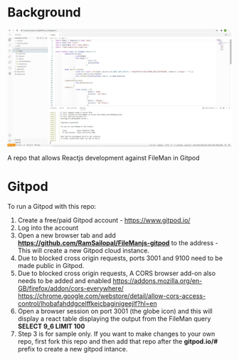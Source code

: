 # Background

![Alt text](FileMan-React-gitpod.JPG?raw=true "Gitpod View")

A repo that allows Reactjs development against FileMan in Gitpod

# Gitpod

To run a Gitpod with this repo:

1) Create a free/paid Gitpod account - https://www.gitpod.io/
2) Log into the account
3) Open a new browser tab and add **https://github.com/RamSailopal/FileManjs-gitpod** to the address - This will create a new Gitpod cloud instance.
4) Due to blocked cross origin requests, ports 3001 and 9100 need to be made public in Gitpod.
5) Due to blocked cross origin requests, A CORS browser add-on also needs to be added and enabled
   https://addons.mozilla.org/en-GB/firefox/addon/cors-everywhere/
   https://chrome.google.com/webstore/detail/allow-cors-access-control/lhobafahddgcelffkeicbaginigeejlf?hl=en
6) Open a browser session on port 3001 (the globe icon) and this will display a react table displaying the output from the FileMan query **SELECT 9_6 LIMIT 100**
7) Step 3 is for sample only. If you want to make changes to your own repo, first fork this repo and then add that repo after the **gitpod.io/#** prefix to create a new gitpod intance.
